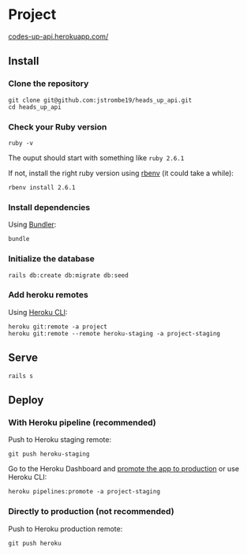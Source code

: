 # Project

[codes-up-api.herokuapp.com/](https://codes-up-api.herokuapp.com/)

## Install  

### Clone the repository

```shell
git clone git@github.com:jstrombe19/heads_up_api.git
cd heads_up_api
```

### Check your Ruby version

```shell
ruby -v
```

The ouput should start with something like `ruby 2.6.1`

If not, install the right ruby version using [rbenv](https://github.com/rbenv/rbenv) (it could take a while):

```shell
rbenv install 2.6.1
```
### Install dependencies

Using [Bundler](https://github.com/bundler/bundler): 

```shell
bundle
```

### Initialize the database

```shell
rails db:create db:migrate db:seed
```

### Add heroku remotes

Using [Heroku CLI](https://devcenter.heroku.com/articles/heroku-cli):

```shell
heroku git:remote -a project
heroku git:remote --remote heroku-staging -a project-staging
```

## Serve

```shell
rails s
```

## Deploy

### With Heroku pipeline (recommended)

Push to Heroku staging remote:

```shell
git push heroku-staging
```

Go to the Heroku Dashboard and [promote the app to production](https://devcenter.heroku.com/articles/pipelines) or use Heroku CLI:

```shell
heroku pipelines:promote -a project-staging
```

### Directly to production (not recommended)

Push to Heroku production remote:

```shell
git push heroku
```